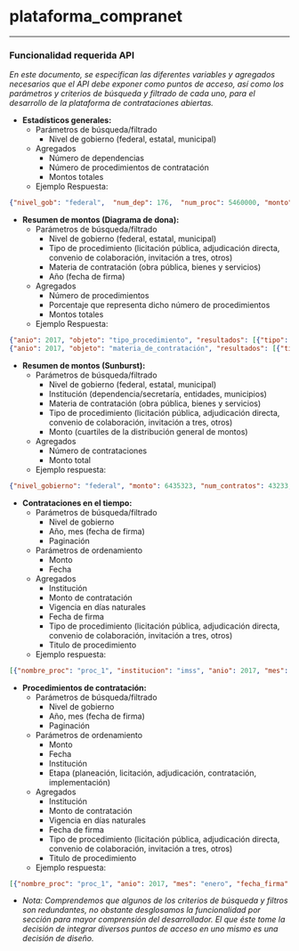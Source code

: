 # plataforma_compranet

***********************************************************

### Funcionalidad requerida API

*En este documento, se especifican las diferentes variables y agregados necesarios que el API debe exponer como puntos de acceso, así como los parámetros y criterios de búsqueda y filtrado de cada uno, para el desarrollo de la plataforma de contrataciones abiertas.*

* **Estadísticos generales:**
    * Parámetros de búsqueda/filtrado
      * Nivel de gobierno (federal, estatal, municipal)
    * Agregados
      * Número de dependencias
      * Número de procedimientos de contratación
      * Montos totales
    * Ejemplo Respuesta:

```json 
{"nivel_gob": "federal",  "num_dep": 176,  "num_proc": 5460000, "monto": 500000000 }
```

* **Resumen de montos (Diagrama de dona):**
    * Parámetros de búsqueda/filtrado
      * Nivel de gobierno (federal, estatal, municipal)
      * Tipo de procedimiento (licitación pública, adjudicación directa, convenio de colaboración, invitación a tres, otros)
      * Materia de contratación (obra pública, bienes y servicios)
      * Año (fecha de firma)
    * Agregados
      * Número de procedimientos
      * Porcentaje que representa dicho número de procedimientos
      * Montos totales
    * Ejemplo Respuesta:

```json 
{"anio": 2017, "objeto": "tipo_procedimiento", "resultados": [{"tipo": "licitación pública", "num_proc": 39000, "monto": 195000000}, {"tipo": "adjudicación directa", "num_proc": 517000, "monto": 1454999000},"..."{"tipo": "invitación a tres", "num_proc": 45600, "monto": 243423243}]}
{"anio": 2017, "objeto": "materia_de_contratación", "resultados": [{"tipo": "obra pública", "num_proc": 43200, "monto": 16000000}, {"tipo": "bienes", "num_proc": 532000, "monto": 146599000},"..." {"tipo": "servicios", "num_proc": 487600, "monto":987654}]}
```

* **Resumen de montos (Sunburst):**
    * Parámetros de búsqueda/filtrado
      * Nivel de gobierno (federal, estatal, municipal)
      * Institución (dependencia/secretaría,  entidades, municipios)
      * Materia de contratación (obra pública, bienes y servicios)
      * Tipo de procedimiento  (licitación pública, adjudicación directa, convenio de colaboración, invitación a tres, otros)
      * Monto (cuartiles de la distribución general de montos)
    * Agregados
      * Número de contrataciones
      * Monto total
    * Ejemplo respuesta:

```json 
{"nivel_gobierno": "federal", "monto": 6435323, "num_contratos": 43233, "instituciones": [{"institucion": "sep", "monto": 7644, "num_contratos": 764, "materias": [{"materia": "servicios", "monto": 234, "num_contratos": 34, "tipos": [{"tipo": "licitación pública", "monto": 131, "num_contratos": 32, "montos": [{"quartil": 1, "monto": 32, "num_contratos": 17}"..."]}"..."]}"..."]}"..."]}
```

* **Contrataciones en el tiempo:**
    * Parámetros de búsqueda/filtrado
      * Nivel de gobierno
      * Año, mes (fecha de firma)
      * Paginación
    * Parámetros de ordenamiento
      * Monto
      * Fecha
    * Agregados
      * Institución
      * Monto de contratación
      * Vigencia en días naturales
      * Fecha de firma
      * Tipo de procedimiento (licitación pública, adjudicación directa, convenio de colaboración, invitación a tres, otros)
      * Titulo de procedimiento
    * Ejemplo respuesta:

```json 
[{"nombre_proc": "proc_1", "institucion": "imss", "anio": 2017, "mes": "enero", "fecha_firma": "2017-01-12 T 18:00:00", "vigencia_dias": 1345, "tipo": "liciatación pública", "monto": 84882142332’}"...".]
```


* **Procedimientos de contratación:**
    * Parámetros de búsqueda/filtrado
      * Nivel de gobierno
      * Año, mes (fecha de firma)
      * Paginación
    * Parámetros de ordenamiento
      * Monto
      * Fecha
      * Institución
      * Etapa (planeación, licitación, adjudicación, contratación, implementación)
    * Agregados
      * Institución
      * Monto de contratación
      * Vigencia en días naturales
      * Fecha de firma
      * Tipo de procedimiento (licitación pública, adjudicación directa, convenio de colaboración, invitación a tres, otros)
      * Titulo de procedimiento
    * Ejemplo respuesta:

```json 
[{"nombre_proc": "proc_1", "anio": 2017, "mes": "enero", "fecha_firma": "2017-01-12 T 18:00:00", "etapa": "Contratación", "tipo": "liciatación pública", "monto": 84882142332, "institucion": "SCT", "nivel_gob": "Federal"}"...".]
```

* *Nota: Comprendemos que algunos de los criterios de búsqueda y filtros son redundantes, no obstante desglosamos la funcionalidad por sección para mayor comprensión del desarrollador. El que éste tome la decisión de integrar diversos puntos de acceso en uno mismo es una decisión de diseño.*
